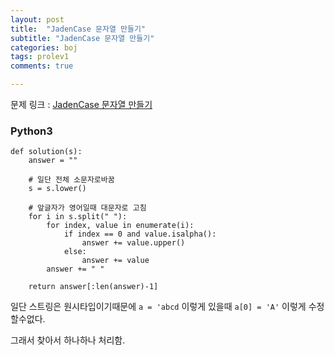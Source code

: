 ```yaml
---
layout: post
title:  "JadenCase 문자열 만들기"
subtitle: "JadenCase 문자열 만들기"
categories: boj
tags: prolev1
comments: true

---
```


문제 링크 : [JadenCase 문자열 만들기](https://programmers.co.kr/learn/courses/30/lessons/12951?language=python3)

### Python3
```
def solution(s):
    answer = ""
    
    # 일단 전체 소문자로바꿈
    s = s.lower()
    
    # 앞글자가 영어일때 대문자로 고침
    for i in s.split(" "):
        for index, value in enumerate(i):
            if index == 0 and value.isalpha():
                answer += value.upper()
            else:
                answer += value
        answer += " "
        
    return answer[:len(answer)-1]
```

일단 스트링은 원시타입이기때문에 `a = 'abcd` 이렇게 있을때 `a[0] = 'A'` 이렇게 수정할수없다.

그래서 찾아서 하나하나 처리함.